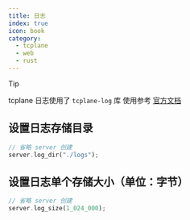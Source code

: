 ```yaml
---
title: 日志
index: true
icon: book
category:
  - tcplane
  - web
  - rust
---
```


> [!tip]
> tcplane 日志使用了 `tcplane-log` 库
> 使用参考 [官方文档](../tcplane-log/README.md)

## 设置日志存储目录

```rust
// 省略 server 创建
server.log_dir("./logs");
```

## 设置日志单个存储大小（单位：字节）

```rust
// 省略 server 创建
server.log_size(1_024_000);
```
